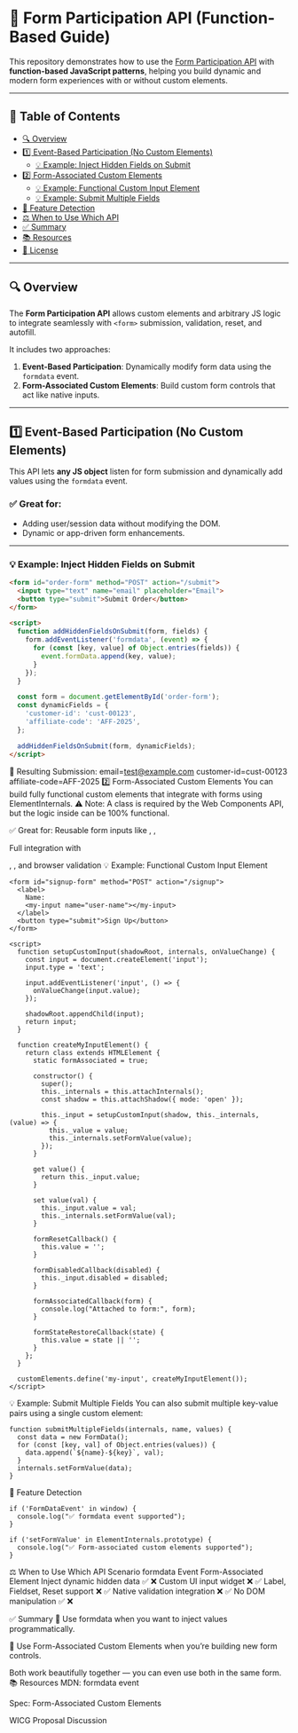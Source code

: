 # 🧩 Form Participation API (Function-Based Guide)

This repository demonstrates how to use the [Form Participation API](https://developer.mozilla.org/en-US/docs/Web/API/HTMLFormElement/formdata_event) with **function-based JavaScript patterns**, helping you build dynamic and modern form experiences with or without custom elements.

---

## 📖 Table of Contents

- [🔍 Overview](#-overview)
- [1️⃣ Event-Based Participation (No Custom Elements)](#1️⃣-event-based-participation-no-custom-elements)
  - [💡 Example: Inject Hidden Fields on Submit](#💡-example-inject-hidden-fields-on-submit)
- [2️⃣ Form-Associated Custom Elements](#2️⃣-form-associated-custom-elements)
  - [💡 Example: Functional Custom Input Element](#💡-example-functional-custom-input-element)
  - [💡 Example: Submit Multiple Fields](#💡-example-submit-multiple-fields)
- [🧪 Feature Detection](#-feature-detection)
- [⚖️ When to Use Which API](#️-when-to-use-which-api)
- [✅ Summary](#-summary)
- [📚 Resources](#-resources)
- [📄 License](#-license)

---

## 🔍 Overview

The **Form Participation API** allows custom elements and arbitrary JS logic to integrate seamlessly with `<form>` submission, validation, reset, and autofill.

It includes two approaches:

1. **Event-Based Participation**: Dynamically modify form data using the `formdata` event.
2. **Form-Associated Custom Elements**: Build custom form controls that act like native inputs.

---

## 1️⃣ Event-Based Participation (No Custom Elements)

This API lets **any JS object** listen for form submission and dynamically add values using the `formdata` event.

### ✅ Great for:
- Adding user/session data without modifying the DOM.
- Dynamic or app-driven form enhancements.

---

### 💡 Example: Inject Hidden Fields on Submit

```html
<form id="order-form" method="POST" action="/submit">
  <input type="text" name="email" placeholder="Email">
  <button type="submit">Submit Order</button>
</form>

<script>
  function addHiddenFieldsOnSubmit(form, fields) {
    form.addEventListener('formdata', (event) => {
      for (const [key, value] of Object.entries(fields)) {
        event.formData.append(key, value);
      }
    });
  }

  const form = document.getElementById('order-form');
  const dynamicFields = {
    'customer-id': 'cust-00123',
    'affiliate-code': 'AFF-2025',
  };

  addHiddenFieldsOnSubmit(form, dynamicFields);
</script>
```
📨 Resulting Submission:
email=test@example.com
customer-id=cust-00123
affiliate-code=AFF-2025
2️⃣ Form-Associated Custom Elements
You can build fully functional custom elements that integrate with forms using ElementInternals.
⚠️ Note: A class is required by the Web Components API, but the logic inside can be 100% functional.

✅ Great for:
Reusable form inputs like <my-input>, <date-picker>, <credit-card-form>

Full integration with <form>, <label>, and browser validation
💡 Example: Functional Custom Input Element
```
<form id="signup-form" method="POST" action="/signup">
  <label>
    Name:
    <my-input name="user-name"></my-input>
  </label>
  <button type="submit">Sign Up</button>
</form>

<script>
  function setupCustomInput(shadowRoot, internals, onValueChange) {
    const input = document.createElement('input');
    input.type = 'text';

    input.addEventListener('input', () => {
      onValueChange(input.value);
    });

    shadowRoot.appendChild(input);
    return input;
  }

  function createMyInputElement() {
    return class extends HTMLElement {
      static formAssociated = true;

      constructor() {
        super();
        this._internals = this.attachInternals();
        const shadow = this.attachShadow({ mode: 'open' });

        this._input = setupCustomInput(shadow, this._internals, (value) => {
          this._value = value;
          this._internals.setFormValue(value);
        });
      }

      get value() {
        return this._input.value;
      }

      set value(val) {
        this._input.value = val;
        this._internals.setFormValue(val);
      }

      formResetCallback() {
        this.value = '';
      }

      formDisabledCallback(disabled) {
        this._input.disabled = disabled;
      }

      formAssociatedCallback(form) {
        console.log("Attached to form:", form);
      }

      formStateRestoreCallback(state) {
        this.value = state || '';
      }
    };
  }

  customElements.define('my-input', createMyInputElement());
</script>
```
💡 Example: Submit Multiple Fields
You can also submit multiple key-value pairs using a single custom element:
```
function submitMultipleFields(internals, name, values) {
  const data = new FormData();
  for (const [key, val] of Object.entries(values)) {
    data.append(`${name}-${key}`, val);
  }
  internals.setFormValue(data);
}
```
🧪 Feature Detection
```
if ('FormDataEvent' in window) {
  console.log("✅ formdata event supported");
}

if ('setFormValue' in ElementInternals.prototype) {
  console.log("✅ Form-associated custom elements supported");
}
```
⚖️ When to Use Which API
Scenario	formdata Event	Form-Associated Element
Inject dynamic hidden data	✅	❌
Custom UI input widget	❌	✅
Label, Fieldset, Reset support	❌	✅
Native validation integration	❌	✅
No DOM manipulation	✅	❌

✅ Summary
🧠 Use formdata when you want to inject values programmatically.

🧱 Use Form-Associated Custom Elements when you’re building new form controls.

Both work beautifully together — you can even use both in the same form.
📚 Resources
MDN: formdata event

Spec: Form-Associated Custom Elements

WICG Proposal Discussion
